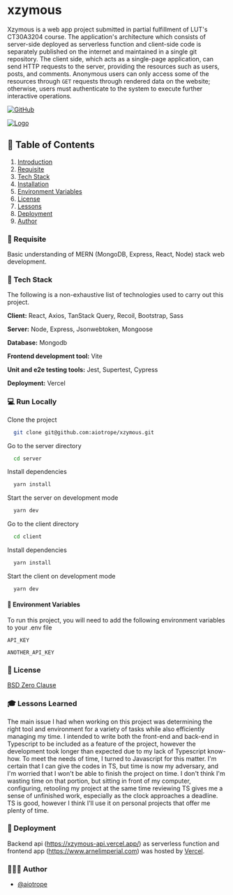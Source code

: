 <a name="intro"></a>
# xzymous

Xzymous is a web app project submitted in partial fulfillment of LUT's CT30A3204 course. The application's architecture which consists of server-side deployed as serverless function and client-side code is separately published on the internet and maintained in a single git repository. The client side, which acts as a single-page application, can send HTTP requests to the server, providing the resources such as users, posts, and comments. Anonymous users can only access some of the resources through `GET` requests through rendered data on the website; otherwise, users must authenticate to the system to execute further interactive operations.

[![GitHub](https://img.shields.io/github/license/aiotrope/xzymous)](https://opensource.org/license/0bsd/)

[![Logo](https://drive.google.com/uc?export=view&id=1HpzHwBj5EriL1ZVpkMrqAMrFXyEEuOhR)](https://www.arnelimperial.com)

## 🧬 Table of Contents

1. [ Introduction ](#intro)
2. [ Requisite ](#requisite)
3. [ Tech Stack ](#tech-stack)
4. [ Installation ](#installation)
5. [ Environment Variables ](#envs)
6. [ License ](#license)
6. [ Lessons ](#lessons)
7. [ Deployment ](#deployment)
8. [ Author ](#author)

<a name="requisite"></a>
### 🤔 Requisite

Basic understanding of MERN (MongoDB, Express, React, Node) stack web development.

<a name="tech-stack"></a>
### 🤖 Tech Stack

The following is a non-exhaustive list of technologies used to carry out this project.

**Client:** React, Axios, TanStack Query, Recoil, Bootstrap, Sass

**Server:** Node, Express, Jsonwebtoken, Mongoose

**Database:** Mongodb

**Frontend development tool:** Vite

**Unit and e2e testing tools:** Jest, Supertest, Cypress

**Deployment:** Vercel

<a name="installation"></a>
### 💻 Run Locally

Clone the project

```bash
  git clone git@github.com:aiotrope/xzymous.git
```

Go to the server directory

```bash
  cd server
```

Install dependencies

```bash
  yarn install
```

Start the server on development mode

```bash
  yarn dev
```

Go to the client directory

```bash
  cd client
```

Install dependencies

```bash
  yarn install
```

Start the client on development mode

```bash
  yarn dev
```

<a name="envs"></a>
#### 🌱 Environment Variables

To run this project, you will need to add the following environment variables to your .env file

`API_KEY`

`ANOTHER_API_KEY`

<a name="license"></a>
### 📝 License

[BSD Zero Clause](https://choosealicense.com/licenses/0bsd/)

<a name="lessons"></a>
### 🎓 Lessons Learned

The main issue I had when working on this project was determining the right tool and environment for a variety of tasks while also efficiently managing my time. I intended to write both the front-end and back-end in Typescript to be included as a feature of the project, however the development took longer than expected due to my lack of Typescript know-how. To meet the needs of time, I turned to Javascript for this matter. I'm certain that I can give the codes in TS, but time is now my adversary, and I'm worried that I won't be able to finish the project on time. I don't think I'm wasting time on that portion, but sitting in front of my computer, configuring, retooling my project at the same time reviewing TS gives me a sense of unfinished work, especially as the clock approaches a deadline. TS is good, however I think I'll use it on personal projects that offer me plenty of time.

<a name="deployment"></a>
### 🚀 Deployment

Backend api (https://xzymous-api.vercel.app/) as serverless function and frontend app (https://www.arnelimperial.com) was hosted by [Vercel](https://vercel.com/new).

<a name="author"></a>
### 👨🏻‍💻 Author

- [@aiotrope](https://github.com/aiotrope)
